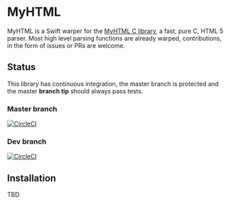 # MyHTML

MyHTML is a Swift warper for the [MyHTML C library](https://github.com/lexborisov/myhtml), a fast, pure C, HTML 5 parser.
Most high level parsing functions are already warped, contributions, in the form of issues or PRs are welcome.

## Status
This library has continuous integration, the master branch is protected and the master **branch tip** should always pass tests.

### Master branch
[![CircleCI](https://circleci.com/gh/adtrevor/MyHTML/tree/master.svg?style=svg&circle-token=3808acb78aad3d4ac2be1cca928ca498b2447673)](https://circleci.com/gh/adtrevor/MyHTML/tree/master)

### Dev branch
[![CircleCI](https://circleci.com/gh/adtrevor/MyHTML/tree/dev.svg?style=svg&circle-token=3808acb78aad3d4ac2be1cca928ca498b2447673)](https://circleci.com/gh/adtrevor/MyHTML/tree/dev)

## Installation
TBD
